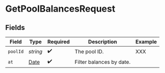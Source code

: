 # GetPoolBalancesRequest


## Fields

| Field                                                                                         | Type                                                                                          | Required                                                                                      | Description                                                                                   | Example                                                                                       |
| --------------------------------------------------------------------------------------------- | --------------------------------------------------------------------------------------------- | --------------------------------------------------------------------------------------------- | --------------------------------------------------------------------------------------------- | --------------------------------------------------------------------------------------------- |
| `poolId`                                                                                      | *string*                                                                                      | :heavy_check_mark:                                                                            | The pool ID.                                                                                  | XXX                                                                                           |
| `at`                                                                                          | [Date](https://developer.mozilla.org/en-US/docs/Web/JavaScript/Reference/Global_Objects/Date) | :heavy_check_mark:                                                                            | Filter balances by date.<br/>                                                                 |                                                                                               |